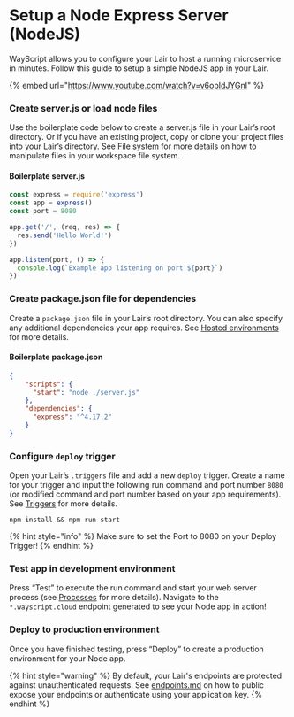 # Setup a Node Express Server (NodeJS)

WayScript allows you to configure your Lair to host a running microservice in minutes. Follow this guide to setup a simple NodeJS app in your Lair.&#x20;

{% embed url="https://www.youtube.com/watch?v=v6opIdJYGnI" %}

### Create server.js or load node files

Use the boilerplate code below to create a server.js file in your Lair’s root directory. Or if you have an existing project, copy or clone your project files into your Lair’s directory. See [File system](../platform/lairs/file-system.md) for more details on how to manipulate files in your workspace file system.

#### Boilerplate server.js

```javascript
const express = require('express')
const app = express()
const port = 8080

app.get('/', (req, res) => {
  res.send('Hello World!')
})

app.listen(port, () => {
  console.log(`Example app listening on port ${port}`)
})
```

### Create package.json file for dependencies

Create a `package.json` file in your Lair’s root directory. You can also specify any additional dependencies your app requires. See [Hosted environments ](../platform/lairs/deployments.md)for more details.

#### Boilerplate package.json

```json
{
    "scripts": {
      "start": "node ./server.js"
    },
    "dependencies": {
      "express": "^4.17.2"
    }
}
```

### Configure `deploy` trigger

Open your Lair’s `.triggers` file and add a new `deploy` trigger. Create a name for your trigger and input the following run command and port number `8080` (or modified command and port number based on your app requirements). See [Triggers](../platform/lairs/triggers.md) for more details.

```
npm install && npm run start
```

{% hint style="info" %}
Make sure to set the Port to 8080 on your Deploy Trigger!
{% endhint %}

### Test app in development environment

Press “Test” to execute the run command and start your web server process (see [Processes](../platform/lairs/processes.md) for more details). Navigate to the `*.wayscript.cloud` endpoint generated to see your Node app in action!

### Deploy to production environment

Once you have finished testing, press “Deploy” to create a production environment for your Node app.&#x20;

{% hint style="warning" %}
By default, your Lair's endpoints are protected against unauthenticated requests. See [endpoints.md](../platform/lairs/endpoints.md "mention") on how to public expose your endpoints or authenticate using your application key.
{% endhint %}


